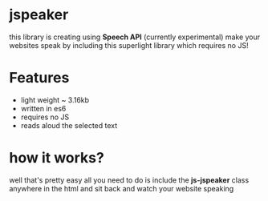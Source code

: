 # jspeaker

this library is creating using **Speech API** (currently experimental)
make your websites speak by including this superlight library which requires no JS!

# Features

<ul>
  <li>light weight ~ 3.16kb</li>
  <li>written in es6</li>
  <li>requires no JS</li>
  <li>reads aloud the selected text</li>
</ul>

# how it works?

well that's pretty easy all you need to do is include the **js-jspeaker** class anywhere in the html and sit back and watch your website speaking

